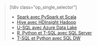 > [!div class="op_single_selector"]
> * [Spark avec PySpark et Scala](../articles/machine-learning/data-science-process-walkthroughs-spark.md)
> * [Hive avec HDInsight Hadoop](../articles/machine-learning/data-science-process-walkthroughs-hdinsight-hadoop.md)
> * [U-SQL avec Azure Data Lake](../articles/machine-learning/data-science-process-walkthroughs-azure-data-lake.md)
> * [R, Python et T-SQL avec SQL Server](../articles/machine-learning/data-science-process-walkthroughs-sql-server.md)
> * [T-SQL et Python avec SQL DW](../articles/machine-learning/data-science-process-walkthroughs-sql-data-warehouse.md)
> 
> 

